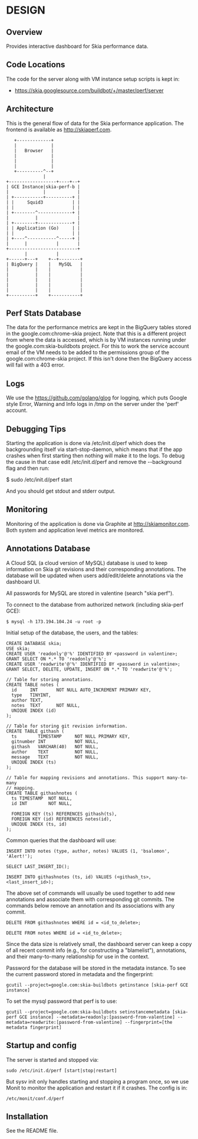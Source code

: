 DESIGN
======


Overview
--------
Provides interactive dashboard for Skia performance data.

Code Locations
--------------

The code for the server along with VM instance setup scripts is kept in:

  * https://skia.googlesource.com/buildbot/+/master/perf/server


Architecture
------------

This is the general flow of data for the Skia performance application.
The frontend is available as http://skiaperf.com.

       +-------------+
       |             |
       |   Browser   |
       |             |
       |             |
       |             |
       +----------^--+
                  |
    +------------------+----+--+
    | GCE Instance|skia-perf-b |
    |             |            |
    | +-----------+----------+ |
    | |     Squid3           | |
    | |                      | |
    | +--------^-------------+ |
    |          |               |
    | +--------+-------------+ |
    | | Application (Go)     | |
    | |                      | |
    | +----^-----------^-----+ |
    |      |           |       |
    +--------------------------+
           |           |
    +------+---+    +--+--------+
    | BigQuery |    |   MySQL   |
    |          |    |           |
    |          |    |           |
    |          |    |           |
    |          |    |           |
    |          |    |           |
    +----------+    +-----------+


Perf Stats Database
-------------------

The data for the performance metrics are kept in the BigQuery tables stored
in the google.com:chrome-skia project. Note that this is a different project
from where the data is accessed, which is by VM instances running under
the google.com:skia-buildbots project. For this to work the service account
email of the VM needs to be added to the permissions group of the
google.com:chrome-skia project. If this isn't done then the BigQuery access
will fail with a 403 error.


Logs
----

We use the https://github.com/golang/glog for logging, which puts Google style
Error, Warning and Info logs in /tmp on the server under the 'perf' account.


Debugging Tips
--------------

Starting the application is done via /etc/init.d/perf which does the
backgrounding itself via start-stop-daemon, which means that if the app
crashes when first starting then nothing will make it to the logs. To debug
the cause in that case edit /etc/init.d/perf and remove the --background
flag and then run:

  $ sudo /etc/init.d/perf start

And you should get stdout and stderr output.

Monitoring
----------

Monitoring of the application is done via Graphite at http://skiamonitor.com.
Both system and application level metrics are monitored.


Annotations Database
--------------------

A Cloud SQL (a cloud version of MySQL) database is used to keep information on
Skia git revisions and their corresponding annotations. The database will be
updated when users add/edit/delete annotations via the dashboard UI.

All passwords for MySQL are stored in valentine (search "skia perf").

To connect to the database from authorized network (including skia-perf GCE):

    $ mysql -h 173.194.104.24 -u root -p

Initial setup of the database, the users, and the tables:

    CREATE DATABASE skia;
    USE skia;
    CREATE USER 'readonly'@'%' IDENTIFIED BY <password in valentine>;
    GRANT SELECT ON *.* TO 'readonly'@'%';
    CREATE USER 'readwrite'@'%' IDENTIFIED BY <password in valentine>;
    GRANT SELECT, DELETE, UPDATE, INSERT ON *.* TO 'readwrite'@'%';

    // Table for storing annotations.
    CREATE TABLE notes (
      id     INT       NOT NULL AUTO_INCREMENT PRIMARY KEY,
      type   TINYINT,
      author TEXT,
      notes  TEXT      NOT NULL,
      UNIQUE INDEX (id)
    );

    // Table for storing git revision information.
    CREATE TABLE githash (
      ts        TIMESTAMP     NOT NULL PRIMARY KEY,
      gitnumber INT           NOT NULL,
      githash   VARCHAR(40)   NOT NULL,
      author    TEXT          NOT NULL,
      message   TEXT          NOT NULL,
      UNIQUE INDEX (ts)
    );

    // Table for mapping revisions and annotations. This support many-to-many
    // mapping.
    CREATE TABLE githashnotes (
      ts TIMESTAMP  NOT NULL,
      id INT        NOT NULL,

      FOREIGN KEY (ts) REFERENCES githash(ts),
      FOREIGN KEY (id) REFERENCES notes(id),
      UNIQUE INDEX (ts, id)
    );

Common queries that the dashboard will use:

    INSERT INTO notes (type, author, notes) VALUES (1, 'bsalomon', 'Alert!');

    SELECT LAST_INSERT_ID();

    INSERT INTO githashnotes (ts, id) VALUES (<githash_ts>, <last_insert_id>);

The above set of commands will usually be used together to add new annotations
and associate them with corresponding git commits. The commands below remove an
annotation and its associations with any commit.

    DELETE FROM githashnotes WHERE id = <id_to_delete>;

    DELETE FROM notes WHERE id = <id_to_delete>;

Since the data size is relatively small, the dashboard server can keep a copy of
all recent commit info (e.g., for constructing a "blamelist"), annotations, and
their many-to-many relationship for use in the context.

Password for the database will be stored in the metadata instance. To see the
current password stored in metadata and the fingerprint:

    gcutil --project=google.com:skia-buildbots getinstance [skia-perf GCE instance]

To set the mysql password that perf is to use:

    gcutil --project=google.com:skia-buildbots setinstancemetadata [skia-perf GCE instance] --metadata=readonly:[password-from-valentine] --metadata=readwrite:[password-from-valentine] --fingerprint=[the metadata fingerprint]


Startup and config
------------------
The server is started and stopped via:

    sudo /etc/init.d/perf [start|stop|restart]

But sysv init only handles starting and stopping a program once, so we use
Monit to monitor the application and restart it if it crashes. The config
is in:

    /etc/monit/conf.d/perf

Installation
------------
See the README file.
